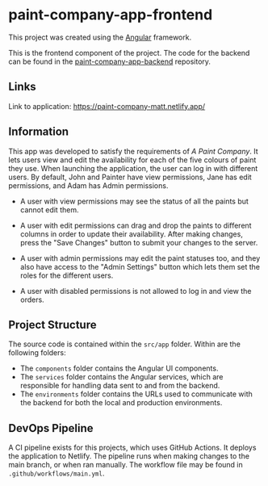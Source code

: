 # paint-company-app-frontend

This project was created using the [Angular](https://www.angular.io) framework.

This is the frontend component of the project. The code for the backend can be found in the [paint-company-app-backend](https://www.github.com/matt-marko/paint-company-app-backend) repository.

## Links 

Link to application: https://paint-company-matt.netlify.app/

## Information

This app was developed to satisfy the requirements of _A Paint Company_. It lets users view and edit the availability for each of the five colours of paint they use. When launching the application, the user can log in with different users. By default, John and Painter have view permissions, Jane has edit permissions, and Adam has Admin permissions. 

- A user with view permissions may see the status of all the paints but cannot edit them.

- A user with edit permissions can drag and drop the paints to different columns in order to update their availability. After making changes, press the "Save Changes" button to submit your changes to the server.

- A user with admin permissions may edit the paint statuses too, and they also have access to the "Admin Settings" button which lets them set the roles for the different users.

- A user with disabled permissions is not allowed to log in and view the orders.

## Project Structure

The source code is contained within the `src/app` folder. Within are the following folders:

- The `components` folder contains the Angular UI components.
- The `services` folder contains the Angular services, which are responsible for handling data sent to and from the backend.
- The `environments` folder contains the URLs used to communicate with the backend for both the local and production environments.

## DevOps Pipeline

A CI pipeline exists for this projects, which uses GitHub Actions. It deploys the application to Netlify. The pipeline runs when making changes to the main branch, or when ran manually. The workflow file may be found in `.github/workflows/main.yml`.
